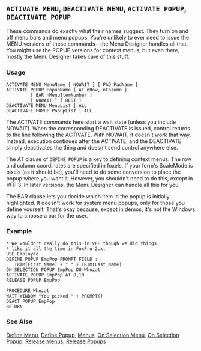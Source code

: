 ## `ACTIVATE MENU`, `DEACTIVATE MENU`, `ACTIVATE POPUP`, `DEACTIVATE POPUP`

These commands do exactly what their names suggest. They turn on and off menu bars and menu popups. You're unlikely to ever need to issue the MENU versions of these commands&mdash;the Menu Designer handles all that. You might use the POPUP versions for context menus, but even there, mostly the Menu Designer takes care of this stuff.

### Usage

```foxpro
ACTIVATE MENU MenuName [ NOWAIT ] [ PAD PadName ]
ACTIVATE POPUP PopupName [ AT nRow, nColumn ]
         [ BAR nMenuItemNumber ]
         [ NOWAIT ] [ REST ]
DEACTIVATE MENU MenuList | ALL
DEACTIVATE POPUP PopupList | ALL
```

The ACTIVATE commands here start a wait state (unless you include NOWAIT). When the corresponding DEACTIVATE is issued, control returns to the line following the ACTIVATE. With NOWAIT, it doesn't work that way. Instead, execution continues after the ACTIVATE, and the DEACTIVATE simply deactivates the thing and doesn't send control anywhere else.

The AT clause of `DEFINE POPUP` is a key to defining context menus. The row and column coordinates are specified in foxels. If your form's ScaleMode is pixels (as it should be), you'll need to do some conversion to place the popup where you want it. However, you shouldn't need to do this, except in VFP 3. In later versions, the Menu Designer can handle all this for you.

The BAR clause lets you decide which item in the popup is initially highlighted. It doesn't work for system menu popups, only for those you define yourself. That's okay because, except in demos, it's not the Windows way to choose a bar for the user.

### Example

```foxpro
* We wouldn't really do this in VFP though we did things
* like it all the time in FoxPro 2.x.
USE Employee
DEFINE POPUP EmpPop PROMPT FIELD ;
   TRIM(First_Name) + " " + TRIM(Last_Name)
ON SELECTION POPUP EmpPop DO Whozat
ACTIVATE POPUP EmpPop AT 0,10
RELEASE POPUP EmpPop

PROCEDURE Whozat
WAIT WINDOW "You picked " + PROMPT()
DEACT POPUP EmpPop
RETURN
```
### See Also

[Define Menu](s4g098.md), [Define Popup](s4g098.md), [Menus](s4g304.md), [On Selection Menu](s4g307.md), [On Selection Popup](s4g307.md), [Release Menus](s4g098.md), [Release Popups](s4g098.md)